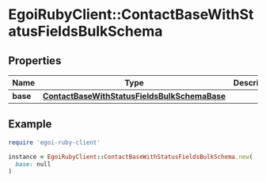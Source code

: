 # EgoiRubyClient::ContactBaseWithStatusFieldsBulkSchema

## Properties

| Name | Type | Description | Notes |
| ---- | ---- | ----------- | ----- |
| **base** | [**ContactBaseWithStatusFieldsBulkSchemaBase**](ContactBaseWithStatusFieldsBulkSchemaBase.md) |  | [optional] |

## Example

```ruby
require 'egoi-ruby-client'

instance = EgoiRubyClient::ContactBaseWithStatusFieldsBulkSchema.new(
  base: null
)
```

